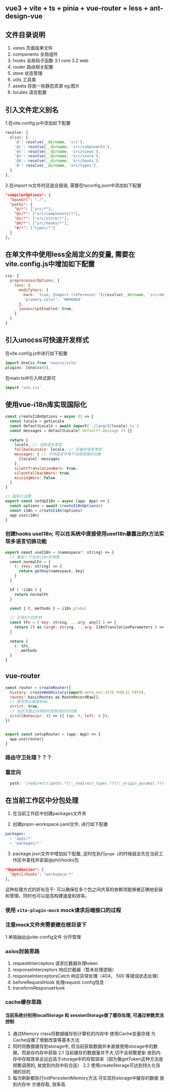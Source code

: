 <!--
 * @Date: 2024-02-21 09:24:37
 * @LastEditors: phil_litian
-->
## vue3 + vite  + ts + pinia + vue-router + less + ant-design-vue

## 文件目录说明
1. views 页面级单文件
2. components 全局组件
3. hooks 全局钩子函数
  3.1 core
  3.2 web
4. router 路由相关配置
5. store 状态管理
6. utils 工具类
7. assets 存放一些静态资源 eg:图片
8. locales 语言配置

## 引入文件定义别名
1.在vite.config.js中添加如下配置

```js
resolve: {
  alias: {
    '@': resolve(__dirname, 'src'),
    '@c': resolve(__dirname, 'src/components'),
    '@v': resolve(__dirname, 'src/views'),
    '@s': resolve(__dirname, 'src/store'),
    '@h': resolve(__dirname, 'src/hooks'),
    '#': resolve(__dirname, 'src/types'),
  }
},
```

2.在import ts文件时还是会报错, 需要在tsconfig.json中添加如下配置

```json
"compilerOptions": {
  "baseUrl": "./",
  "paths": {
    "@/*": ["src/*"],
    "@c/*": ["src/components/*"],
    "@s/*": ["src/store/*"],
    "@h/*": ["src/hooks/*"],
    "#/*": ["types/*"]
  }
},
```

## 在单文件中使用less全局定义的变量, 需要在vite.config.js中增加如下配置

```js
css: {
  preprocessorOptions: {
    less: {
      modifyVars: {
        hack: `true; @import (reference) "${resolve(__dirname, 'src/design/index.less')}";`,
        'primary-color': '#0960bd'
      },
      javascriptEnabled: true,
    }
  }
}
```

## 引入unocss可快速开发样式

在vite.config.js中进行如下配置
```js
import UnoCss from 'unocss/vite'
plugins: [UnoCss()],
```
在main.ts中引入样式即可
```js
import 'uno.css'
```


## 使用vue-i18n库实现国际化

```js
const createI18nOptions = async () => {
  const locale = getLocale
  const defaultLocale = await import(`./lang/${locale}.ts`)
  const messages = defaultLocale?.default?.message ?? {}
  
  return {
    locale, // 当前语言类型
    fallbackLocale: locale, // 后备的语言类型
    messages: { // 不同语言环境下消息转换的对象
      [locale]: messages
    }, 
    silentTranslationWarn: true,
    silentFallbackWarn: true,
    missingWarn: false
  }
}

// 国际化设置
export const setUpI18n = async (app: App) => {
  const options = await createI18nOptions()
  const i18n = createI18n(options)
  app.use(i18n)
}
```

### 创建hooks useI18n; 可以在系统中直接使用useI18n暴露出的t方法实现多语言切换功能
```js
export const useI18n = (namespace?: string) => {
  // 兼容一下没有i18n的场景
  const normalFn = {
    t: (key: string) => {
      return getKey(namespace, key)
    }
  }

  if ( !i18n ) {
    return normalFn
  }

  const { t, methods } = i18n.global
  
  // 可简化t的传参
  const tFn = ( key: string, ...arg: any[] ) => {
    return (t as (arg0: string, ...arg: I18nTranslationParameters ) => string)( getKey(namespace, key), ...(arg as I18nTranslationParameters) )
  }
  
  return {
    t: tFn,
    ...methods
  }
}
```

## vue-router

```js
const router = createRouter({
  history: createWebHistory(import.meta.env.VITE_PUBLIC_PATH),
  routes: basicRoutes as RouteRecordRaw[],
  // 是否禁止尾部斜线。
  strict: true,
  // 当在页面之间导航时控制滚动的功能
  scrollBehavior: () => ({ top: 0, left: 0 }),
})


export const setupRouter = (app: App) => {
  app.use(router)
}

```
### 路由守卫处理？？？

### 重定向
```js
  path: '/redirect/:path(.*)/:_redirect_type(.*)?/:_origin_params(.*)?', 
```

## 在当前工作区中分包处理

1. 在当前工作区中创建packages文件夹

2. 创建pnpm-workspace.yaml文件, 进行如下配置

```yaml
packages:
  - 'apps/*'
  - 'packages/*'
```

3. package.json文件中增加如下配置, 这时在执行`pnpm i`的时候就会先在当前工作区中查找并安装@phil/hooks包

```json
"dependencies": {
  "@phil/hooks": "workspace:*"
},
```

这种处理方式的好处在于: 可以确保在多个包之间共享的依赖项能够被正确地安装和管理，同时也可以提高构建速度和效率。

### 使用 `vite-plugin-mock` mock请求后端接口的过程

### 注意mock文件夹需要建在根目录下

1.单独抽出@vite-config文件 分开管理

### axios封装思路
1. requestInterceptors 请求拦截器处理token
2. responseInterceptors 响应拦截器（暂未处理逻辑）
3. responseInterceptorsCatch 响应异常处理（404， 500 等错误状态处理）
4. beforeRequestHook 处理request config信息
5. transformResponseHook 


### cache缓存思路

#### 当前系统分别用localStorage 和 sessionStorage做了缓存处理, 可通过参数灵活控制
1. 通过Memory class将数据缓存到计算机的内存中 使用Cache变量存储 为Cache设置了增删改查等基本方法
2. 同时将数据缓存到storage中, 但当前获取数据并未直接使用storage中的数据，而是存内存中获取
  2.1 当前缓存的数据量并不大,切不会频繁更新 放到内存中存取效率会远远高于storage中的存取效率（因为像getToken这种方法是频繁调用的, 故放到内存中较合适）
  2.2 使用createStorage可达到持久化存储的目的
3. 每次刷新都执行initPersistentMemory方法 可实现将storage中缓存的数据 放到内存中 方便存取, 效率高



